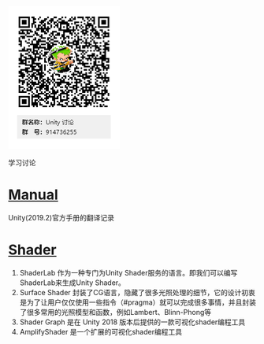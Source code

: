 ![](Forum.png)

学习讨论

# [Manual](Manual/README.md)
Unity(2019.2)官方手册的翻译记录

# [Shader](Shader/README.md)

  1. ShaderLab 作为一种专门为Unity Shader服务的语言。即我们可以编写ShaderLab来生成Unity Shader。
  2. Surface Shader 封装了CG语言，隐藏了很多光照处理的细节，它的设计初衷是为了让用户仅仅使用一些指令（#pragma）就可以完成很多事情，并且封装了很多常用的光照模型和函数，例如Lambert、Blinn-Phong等
  3. Shader Graph 是在 Unity 2018 版本后提供的一款可视化shader编程工具
  4. AmplifyShader 是一个扩展的可视化shader编程工具